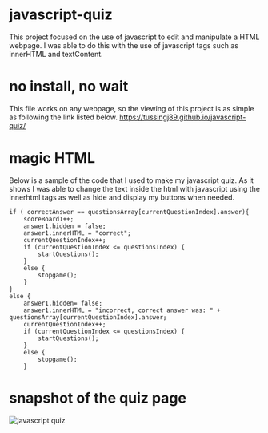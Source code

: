 # javascript-quiz
This project focused on the use of javascript to edit and manipulate a HTML webpage. I was able to do this with the use of javascript tags such as innerHTML and textContent. 

# no install, no wait

This file works on any webpage, so the viewing of this project is as simple as following the link listed below.
https://tussingj89.github.io/javascript-quiz/


# magic HTML

Below is a sample of the code that I used to make my javascript quiz. As it shows I was able to change the text inside the html with javascript using the innerhtml tags as well as hide and display my buttons when needed.


    if ( correctAnswer == questionsArray[currentQuestionIndex].answer){
        scoreBoard1++;
        answer1.hidden = false;
        answer1.innerHTML = "correct";
        currentQuestionIndex++;
        if (currentQuestionIndex <= questionsIndex) {
            startQuestions();
        }
        else {
            stopgame();
        }
    }
    else {
        answer1.hidden= false;
        answer1.innerHTML = "incorrect, correct answer was: " + questionsArray[currentQuestionIndex].answer;
        currentQuestionIndex++;
        if (currentQuestionIndex <= questionsIndex) {
            startQuestions();
        }
        else {
            stopgame();
        }

# snapshot of the quiz page

![javascript quiz](./assets/javascript-quiz.png)
